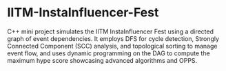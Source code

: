 # IITM-InstaInfluencer-Fest
C++ mini project simulates the IITM InstaInfluencer Fest using a directed graph of event dependencies. It employs DFS for cycle detection, Strongly Connected Component (SCC) analysis, and topological sorting to manage event flow, and uses dynamic programming on the DAG to compute the maximum hype score showcasing advanced algorithms and OPPS.
